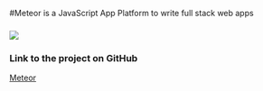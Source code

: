 #Meteor is a JavaScript App Platform to write full stack web apps


###
<img src="https://upload.wikimedia.org/wikipedia/en/a/a4/Meteor-logo.png">

### Link to the project on GitHub
[ Meteor ](https://github.com/meteor/meteor)
